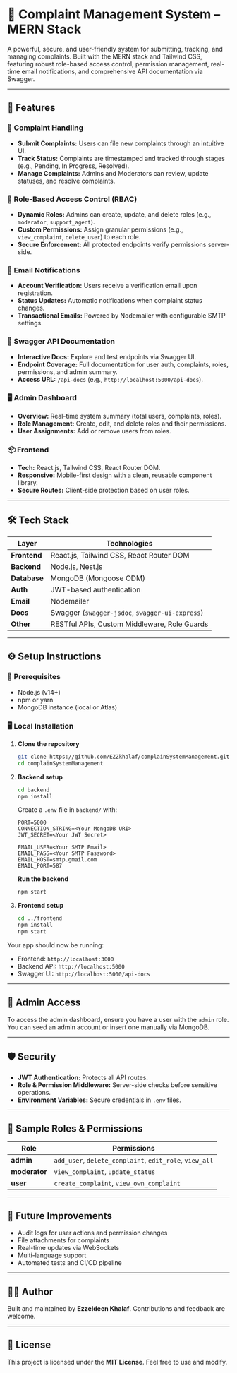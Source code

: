 # 📢 Complaint Management System – MERN Stack

A powerful, secure, and user-friendly system for submitting, tracking, and managing complaints. Built with the MERN stack and Tailwind CSS, featuring robust role-based access control, permission management, real-time email notifications, and comprehensive API documentation via Swagger.

---

## 🚀 Features

### 🧾 Complaint Handling

* **Submit Complaints:** Users can file new complaints through an intuitive UI.
* **Track Status:** Complaints are timestamped and tracked through stages (e.g., Pending, In Progress, Resolved).
* **Manage Complaints:** Admins and Moderators can review, update statuses, and resolve complaints.

### 🔐 Role-Based Access Control (RBAC)

* **Dynamic Roles:** Admins can create, update, and delete roles (e.g., `moderator`, `support_agent`).
* **Custom Permissions:** Assign granular permissions (e.g., `view_complaint`, `delete_user`) to each role.
* **Secure Enforcement:** All protected endpoints verify permissions server-side.

### 📩 Email Notifications

* **Account Verification:** Users receive a verification email upon registration.
* **Status Updates:** Automatic notifications when complaint status changes.
* **Transactional Emails:** Powered by Nodemailer with configurable SMTP settings.

### 📘 Swagger API Documentation

* **Interactive Docs:** Explore and test endpoints via Swagger UI.
* **Endpoint Coverage:** Full documentation for user auth, complaints, roles, permissions, and admin summary.
* **Access URL:** `/api-docs` (e.g., `http://localhost:5000/api-docs`).

### 🖥️ Admin Dashboard

* **Overview:** Real-time system summary (total users, complaints, roles).
* **Role Management:** Create, edit, and delete roles and their permissions.
* **User Assignments:** Add or remove users from roles.

### 📦 Frontend

* **Tech:** React.js, Tailwind CSS, React Router DOM.
* **Responsive:** Mobile-first design with a clean, reusable component library.
* **Secure Routes:** Client-side protection based on user roles.

---

## 🛠️ Tech Stack

| Layer        | Technologies                                    |
| ------------ | ----------------------------------------------- |
| **Frontend** | React.js, Tailwind CSS, React Router DOM        |
| **Backend**  | Node.js, Nest.js                             |
| **Database** | MongoDB (Mongoose ODM)                          |
| **Auth**     | JWT-based authentication                        |
| **Email**    | Nodemailer                                      |
| **Docs**     | Swagger (`swagger-jsdoc`, `swagger-ui-express`) |
| **Other**    | RESTful APIs, Custom Middleware, Role Guards    |

---

## ⚙️ Setup Instructions

### 🧪 Prerequisites

* Node.js (v14+)
* npm or yarn
* MongoDB instance (local or Atlas)

### 🖥️ Local Installation

1. **Clone the repository**

   ```bash
   git clone https://github.com/EZZkhalaf/complainSystemManagement.git
   cd complainSystemManagement
   ```

2. **Backend setup**

   ```bash
   cd backend
   npm install
   ```

   Create a `.env` file in `backend/` with:

   ```env
   PORT=5000
   CONNECTION_STRING=<Your MongoDB URI>
   JWT_SECRET=<Your JWT Secret>

   EMAIL_USER=<Your SMTP Email>
   EMAIL_PASS=<Your SMTP Password>
   EMAIL_HOST=smtp.gmail.com
   EMAIL_PORT=587
   ```

   **Run the backend**

   ```bash
   npm start
   ```

3. **Frontend setup**

   ```bash
   cd ../frontend
   npm install
   npm start
   ```

Your app should now be running:

* Frontend: `http://localhost:3000`
* Backend API: `http://localhost:5000`
* Swagger UI: `http://localhost:5000/api-docs`

---

## 🔑 Admin Access

To access the admin dashboard, ensure you have a user with the `admin` role. You can seed an admin account or insert one manually via MongoDB.

---

## 🛡️ Security

* **JWT Authentication:** Protects all API routes.
* **Role & Permission Middleware:** Server-side checks before sensitive operations.
* **Environment Variables:** Secure credentials in `.env` files.

---

## 🧪 Sample Roles & Permissions

| Role          | Permissions                                             |
| ------------- | ------------------------------------------------------- |
| **admin**     | `add_user`, `delete_complaint`, `edit_role`, `view_all` |
| **moderator** | `view_complaint`, `update_status`                       |
| **user**      | `create_complaint`, `view_own_complaint`                |

---

## 📌 Future Improvements

* Audit logs for user actions and permission changes
* File attachments for complaints
* Real-time updates via WebSockets
* Multi-language support
* Automated tests and CI/CD pipeline

---

## 👨‍💻 Author

Built and maintained by **Ezzeldeen Khalaf**. Contributions and feedback are welcome.

---

## 📄 License

This project is licensed under the **MIT License**. Feel free to use and modify.
